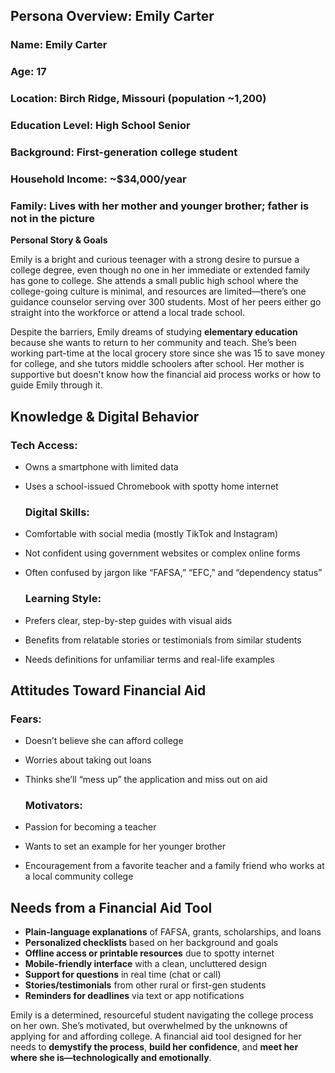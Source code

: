 ## **Persona Overview: Emily Carter**

### Name: Emily Carter

### Age: 17

### Location: Birch Ridge, Missouri (population \~1,200)

### Education Level: High School Senior

### Background: First-generation college student

### Household Income: \~$34,000/year

### Family: Lives with her mother and younger brother; father is not in the picture

**Personal Story & Goals**

Emily is a bright and curious teenager with a strong desire to pursue a college degree, even though no one in her immediate or extended family has gone to college. She attends a small public high school where the college-going culture is minimal, and resources are limited—there’s one guidance counselor serving over 300 students. Most of her peers either go straight into the workforce or attend a local trade school.

Despite the barriers, Emily dreams of studying **elementary education** because she wants to return to her community and teach. She’s been working part-time at the local grocery store since she was 15 to save money for college, and she tutors middle schoolers after school. Her mother is supportive but doesn't know how the financial aid process works or how to guide Emily through it.

## **Knowledge & Digital Behavior**

### **Tech Access:**

* Owns a smartphone with limited data  
* Uses a school-issued Chromebook with spotty home internet

  ### **Digital Skills:**

* Comfortable with social media (mostly TikTok and Instagram)  
* Not confident using government websites or complex online forms  
* Often confused by jargon like “FAFSA,” “EFC,” and “dependency status”

  ### **Learning Style:**

* Prefers clear, step-by-step guides with visual aids  
* Benefits from relatable stories or testimonials from similar students  
* Needs definitions for unfamiliar terms and real-life examples

## **Attitudes Toward Financial Aid**

### **Fears:**

* Doesn’t believe she can afford college  
* Worries about taking out loans  
* Thinks she’ll “mess up” the application and miss out on aid

  ### **Motivators:**

* Passion for becoming a teacher  
* Wants to set an example for her younger brother  
* Encouragement from a favorite teacher and a family friend who works at a local community college

## **Needs from a Financial Aid Tool**

* **Plain-language explanations** of FAFSA, grants, scholarships, and loans  
* **Personalized checklists** based on her background and goals  
* **Offline access or printable resources** due to spotty internet  
* **Mobile-friendly interface** with a clean, uncluttered design  
* **Support for questions** in real time (chat or call)  
* **Stories/testimonials** from other rural or first-gen students  
* **Reminders for deadlines** via text or app notifications

Emily is a determined, resourceful student navigating the college process on her own. She’s motivated, but overwhelmed by the unknowns of applying for and affording college. A financial aid tool designed for her needs to **demystify the process**, **build her confidence**, and **meet her where she is—technologically and emotionally**.